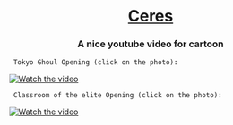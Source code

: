 <!-- PROJECT LOGO -->
<br />
<p align="center">
  <a href="https://rocketseat.com.br">
    <h1 style='text-align:center;'>Ceres</h1>
  </a>

  <h3 align="center">A nice youtube video for cartoon</h3>
</p>

     Tokyo Ghoul Opening (click on the photo): 
[![Watch the video](https://img.youtube.com/vi/A7ragsVf99s/hqdefault.jpg)](https://youtu.be/A7ragsVf99s)

     Classroom of the elite Opening (click on the photo): 
[![Watch the video](https://img.youtube.com/vi/W60PzS0q-GY/hqdefault.jpg)](https://youtu.be/A7ragsVf99s)